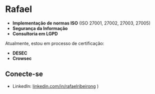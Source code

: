 # Rafael 

- **Implementação de normas ISO** (ISO 27001, 27002, 27003, 27005)
- **Segurança da Informação**
- **Consultoria em LGPD**
  
Atualmente, estou em processo de certificação:

- **DESEC**
- **Crowsec**

## Conecte-se

- LinkedIn: [linkedin.com/in/rafaelribeirong](https://www.linkedin.com/in/rafaelribeirong)
)
